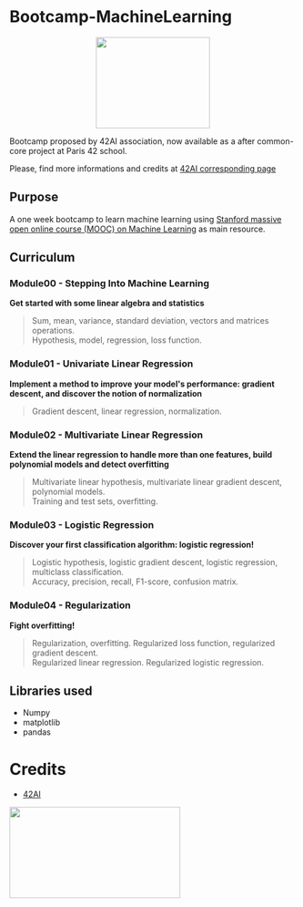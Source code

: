 # Bootcamp-MachineLearning

<p align="center">
<img width="200" height="160" src="https://user-images.githubusercontent.com/67599180/181341461-cc1d8306-01fa-49ba-ac98-6a34a63b7750.png">
 </p>

Bootcamp proposed by 42AI association, now available as a after common-core project at Paris 42 school.

Please, find more informations and credits at [42AI corresponding page](https://github.com/42-AI/bootcamp_machine-learning)


## Purpose
A one week bootcamp to learn machine learning using [Stanford massive open online course (MOOC) on Machine Learning](https://www.coursera.org/learn/machine-learning/home/week/1) as main resource.


## Curriculum

### Module00 - Stepping Into Machine Learning

**Get started with some linear algebra and statistics**

> Sum, mean, variance, standard deviation, vectors and matrices operations.  
> Hypothesis, model, regression, loss function.

### Module01 - Univariate Linear Regression

**Implement a method to improve your model's performance: **gradient descent**, and discover the notion of normalization**

> Gradient descent, linear regression, normalization.

### Module02 - Multivariate Linear Regression

**Extend the linear regression to handle more than one features, build polynomial models and detect overfitting**

> Multivariate linear hypothesis, multivariate linear gradient descent, polynomial models.  
> Training and test sets, overfitting.

### Module03 - Logistic Regression

**Discover your first classification algorithm: logistic regression!**

> Logistic hypothesis, logistic gradient descent, logistic regression, multiclass classification.  
> Accuracy, precision, recall, F1-score, confusion matrix.

### Module04 - Regularization

**Fight overfitting!**

> Regularization, overfitting. Regularized loss function, regularized gradient descent.  
> Regularized linear regression. Regularized logistic regression.


## Libraries used
- Numpy
- matplotlib
- pandas


# Credits

- [42AI](https://github.com/42-AI)
<img width="300" height="160" src="https://user-images.githubusercontent.com/67599180/180600145-12f92de1-f618-48c9-8e75-37854954f82a.png">
